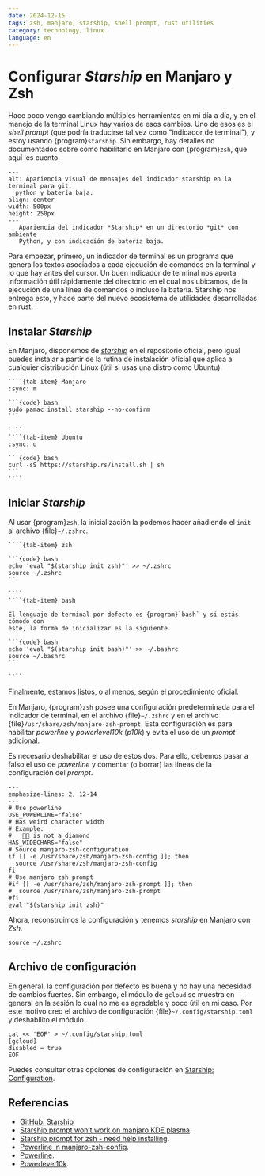 ```yaml
---
date: 2024-12-15
tags: zsh, manjaro, starship, shell prompt, rust utilities
category: technology, linux
language: en
---
```


# Configurar *Starship* en Manjaro y Zsh

Hace poco vengo cambiando múltiples herramientas en mi día a día, y en el manejo
de la terminal Linux hay varios de esos cambios. Uno de esos es el *shell
prompt* (que podría traducirse tal vez como "indicador de terminal"), y estoy
usando {program}`starship`. Sin embargo, hay detalles no documentados sobre como
habilitarlo en Manjaro con {program}`zsh`, que aquí les cuento.

```{figure} /images/configurar-starship-en-manjaro-y-zsh/indicador-starship.png
---
alt: Apariencia visual de mensajes del indicador starship en la terminal para git,
  python y batería baja.
align: center
width: 500px
height: 250px
---
   Apariencia del indicador *Starship* en un directorio *git* con ambiente
   Python, y con indicación de batería baja.
```

Para empezar, primero, un indicador de terminal es un programa que genera los
textos asociados a cada ejecución de comandos en la terminal y lo que hay antes
del cursor. Un buen indicador de terminal nos aporta información útil
rápidamente del directorio en el cual nos ubicamos, de la ejecución de una línea
de comandos o incluso la batería. Starship nos entrega esto, y hace parte del
nuevo ecosistema de utilidades desarrolladas en rust.

## Instalar *Starship*

En Manjaro, disponemos de [*starship*](https://starship.rs/) en el repositorio
oficial, pero igual puedes instalar a partir de la rutina de instalación oficial
que aplica a cualquier distribución Linux (útil si usas una distro como Ubuntu).

`````{tab-set}
````{tab-item} Manjaro
:sync: m

```{code} bash
sudo pamac install starship --no-confirm
```

````
````{tab-item} Ubuntu
:sync: u

```{code} bash
curl -sS https://starship.rs/install.sh | sh
```
````
`````

## Iniciar *Starship*

Al usar {program}`zsh`, la inicialización la podemos hacer añadiendo el `init`
al archivo {file}`~/.zshrc`.

`````{tab-set}
````{tab-item} zsh

```{code} bash
echo 'eval "$(starship init zsh)"' >> ~/.zshrc
source ~/.zshrc
```

````
````{tab-item} bash

El lenguaje de terminal por defecto es {program}`bash` y si estás cómodo con
este, la forma de inicializar es la siguiente.

```{code} bash
echo 'eval "$(starship init bash)"' >> ~/.bashrc
source ~/.bashrc
```

````
`````

Finalmente, estamos listos, o al menos, según el procedimiento oficial.

En Manjaro, {program}`zsh` posee una configuración predeterminada para el
indicador de terminal, en el archivo {file}`~/.zshrc` y en el archivo
{file}`/usr/share/zsh/manjaro-zsh-prompt`. Esta configuración es para habilitar
*powerline* y *powerlevel10k* (*p10k*) y evita el uso de un *prompt* adicional.

Es necesario deshabilitar el uso de estos dos. Para ello, debemos pasar a falso
el uso de *powerline* y comentar (o borrar) las líneas de la configuración del
*prompt*.

```{code-block} text
---
emphasize-lines: 2, 12-14
---
# Use powerline
USE_POWERLINE="false"
# Has weird character width
# Example:
#    is not a diamond
HAS_WIDECHARS="false"
# Source manjaro-zsh-configuration
if [[ -e /usr/share/zsh/manjaro-zsh-config ]]; then
  source /usr/share/zsh/manjaro-zsh-config
fi
# Use manjaro zsh prompt
#if [[ -e /usr/share/zsh/manjaro-zsh-prompt ]]; then
#  source /usr/share/zsh/manjaro-zsh-prompt
#fi
eval "$(starship init zsh)"
```

Ahora, reconstruimos la configuración y tenemos *starship* en Manjaro con *Zsh*.

```{code} bash
source ~/.zshrc
```

## Archivo de configuración

En general, la configuración por defecto es buena y no hay una necesidad de
cambios fuertes. Sin embargo, el módulo de `gcloud` se muestra en general en la
sesión lo cual no me es agradable y poco útil en mi caso. Por este motivo creo
el archivo de configuración {file}`~/.config/starship.toml` y deshabilito el
módulo.

```{code} bash
cat << 'EOF' > ~/.config/starship.toml
[gcloud]
disabled = true
EOF
```

Puedes consultar otras opciones de configuración en
[Starship: Configuration](https://starship.rs/config/).

## Referencias

- [GitHub: Starship](https://github.com/starship/starship)
- [Starship prompt won’t work on manjaro KDE plasma](https://forum.manjaro.org/t/starship-prompt-wont-work-on-manjaro-kde-plasma/83608).
- [Starship prompt for zsh - need help installing](https://forum.manjaro.org/t/starship-prompt-for-zsh-need-help-installing/93481).
- [Powerline in manjaro-zsh-config](https://forum.manjaro.org/t/powerline-in-manjaro-zsh-config/42941).
- [Powerline](https://github.com/powerline/powerline).
- [Powerlevel10k](https://github.com/romkatv/powerlevel10k).
